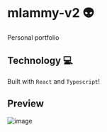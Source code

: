 # mlammy-v2 👽

Personal portfolio

## Technology 💻

Built with `React` and `Typescript`!

## Preview

![image](https://user-images.githubusercontent.com/27537005/199649242-6e2d0b4d-6f12-4f74-aa1b-9a0e0a1f677a.png)
